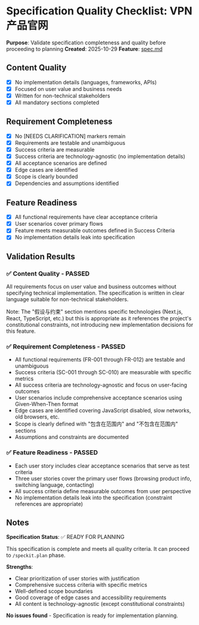 # Specification Quality Checklist: VPN 产品官网

**Purpose**: Validate specification completeness and quality before proceeding to planning
**Created**: 2025-10-29
**Feature**: [spec.md](../spec.md)

## Content Quality

- [x] No implementation details (languages, frameworks, APIs)
- [x] Focused on user value and business needs
- [x] Written for non-technical stakeholders
- [x] All mandatory sections completed

## Requirement Completeness

- [x] No [NEEDS CLARIFICATION] markers remain
- [x] Requirements are testable and unambiguous
- [x] Success criteria are measurable
- [x] Success criteria are technology-agnostic (no implementation details)
- [x] All acceptance scenarios are defined
- [x] Edge cases are identified
- [x] Scope is clearly bounded
- [x] Dependencies and assumptions identified

## Feature Readiness

- [x] All functional requirements have clear acceptance criteria
- [x] User scenarios cover primary flows
- [x] Feature meets measurable outcomes defined in Success Criteria
- [x] No implementation details leak into specification

## Validation Results

### ✅ Content Quality - PASSED

All requirements focus on user value and business outcomes without specifying technical implementation. The specification is written in clear language suitable for non-technical stakeholders.

Note: The "假设与约束" section mentions specific technologies (Next.js, React, TypeScript, etc.) but this is appropriate as it references the project's constitutional constraints, not introducing new implementation decisions for this feature.

### ✅ Requirement Completeness - PASSED

- All functional requirements (FR-001 through FR-012) are testable and unambiguous
- Success criteria (SC-001 through SC-010) are measurable with specific metrics
- All success criteria are technology-agnostic and focus on user-facing outcomes
- User scenarios include comprehensive acceptance scenarios using Given-When-Then format
- Edge cases are identified covering JavaScript disabled, slow networks, old browsers, etc.
- Scope is clearly defined with "包含在范围内" and "不包含在范围内" sections
- Assumptions and constraints are documented

### ✅ Feature Readiness - PASSED

- Each user story includes clear acceptance scenarios that serve as test criteria
- Three user stories cover the primary user flows (browsing product info, switching language, contacting)
- All success criteria define measurable outcomes from user perspective
- No implementation details leak into the specification (constraint references are appropriate)

## Notes

**Specification Status**: ✅ READY FOR PLANNING

This specification is complete and meets all quality criteria. It can proceed to `/speckit.plan` phase.

**Strengths**:
- Clear prioritization of user stories with justification
- Comprehensive success criteria with specific metrics
- Well-defined scope boundaries
- Good coverage of edge cases and accessibility requirements
- All content is technology-agnostic (except constitutional constraints)

**No issues found** - Specification is ready for implementation planning.
